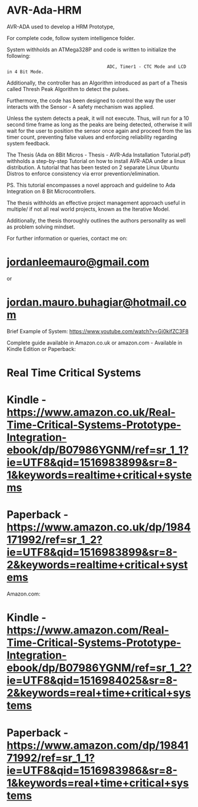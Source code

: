 # AVR-Ada-HRM
AVR-ADA used to develop a HRM Prototype,

For complete code, follow system intelligence folder.

System withholds an ATMega328P and code is written to initialize the following: 

                                          ADC, Timer1 - CTC Mode and LCD in 4 Bit Mode.

Additionally, the controller has an Algorithm introduced as part of a Thesis called Thresh Peak Algorithm to detect the pulses.

Furthermore, the code has been designed to control the way the user interacts with the Sensor - A safety mechanism was applied.

Unless the system detects a peak, it will not execute. Thus, will run for a 10 second time frame as long as the peaks are being detected, otherwise it will wait for the user to position the sensor once again and proceed from the las timer count, preventing false values and enforcing reliability regarding system feedback. 

The Thesis (Ada on 8Bit Micros - Thesis - AVR-Ada Installation Tutorial.pdf) withholds a step-by-step Tutorial on how to install AVR-ADA under a linux distribution. A tutorial that has been tested on 2 separate Linux Ubuntu Distros to enforce consistency via error prevention/elimination. 

PS. This tutorial encompasses a novel approach and guideline to Ada Integration on 8 Bit Microcontrollers.

The thesis withholds an effective project management approach useful in multiple/ if not all real world projects, known as the Iterative Model. 

Additionally, the thesis thoroughly outlines the authors personality as well as problem solving mindset.

For further information or queries, contact me on:
# jordanleemauro@gmail.com
or
# jordan.mauro.buhagiar@hotmail.com
Brief Example of System: https://www.youtube.com/watch?v=Gi0kifZC3F8

Complete guide available in Amazon.co.uk or amazon.com - Available in Kindle Edition or Paperback:

# Real Time Critical Systems 

# Kindle - https://www.amazon.co.uk/Real-Time-Critical-Systems-Prototype-Integration-ebook/dp/B07986YGNM/ref=sr_1_1?ie=UTF8&qid=1516983899&sr=8-1&keywords=realtime+critical+systems

# Paperback - https://www.amazon.co.uk/dp/1984171992/ref=sr_1_2?ie=UTF8&qid=1516983899&sr=8-2&keywords=realtime+critical+systems

Amazon.com:

# Kindle - https://www.amazon.com/Real-Time-Critical-Systems-Prototype-Integration-ebook/dp/B07986YGNM/ref=sr_1_2?ie=UTF8&qid=1516984025&sr=8-2&keywords=real+time+critical+systems

# Paperback - https://www.amazon.com/dp/1984171992/ref=sr_1_1?ie=UTF8&qid=1516983986&sr=8-1&keywords=real+time+critical+systems
